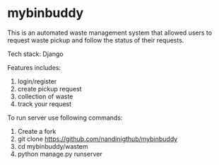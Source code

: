 # mybinbuddy

This is an automated waste management system that allowed users to request waste pickup and follow the status of their requests. 

Tech stack: Django

Features includes:
1. login/register
2. create pickup request
3. collection of waste
4. track your request

To run server use following commands:

1. Create a fork
2. git clone https://github.com/nandinigthub/mybinbuddy
3. cd mybinbuddy/wastem
4. python manage.py runserver
